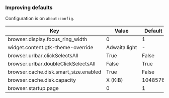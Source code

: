 ---
---

### Improving defaults

Configuration is on `about:config`.

| Key | Value | Default |
| --- | ----- | ------- |
| browser.display.focus_ring_width | 0 | 1 |
| widget.content.gtk-theme-override | Adwaita:light | - |
| browser.urlbar.clickSelectsAll | True | False |
| browser.urlbar.doubleClickSelectsAll | False | True |
| browser.cache.disk.smart_size.enabled | True | False |
| browser.cache.disk.capacity | X (KiB) | 1048576 |
| browser.startup.page | 0 | 1 |
